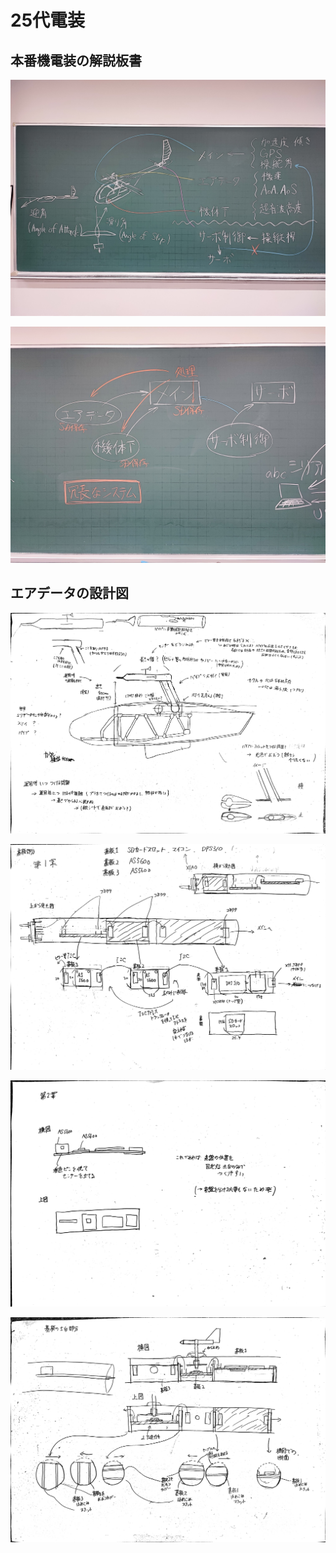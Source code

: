 # 25代電装
## 本番機電装の解説板書
![](edu1.jpg)

![](edu2.jpg)

## エアデータの設計図
![](airdata1.jpg)

![](airdata2.jpg)

![](airdata3.jpg)

![](airdata4.jpg)